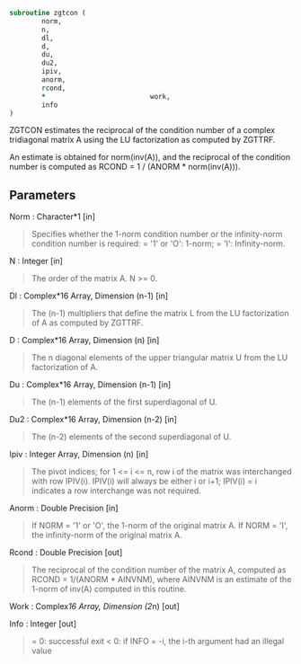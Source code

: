 ```fortran
subroutine zgtcon (
		norm,
		n,
		dl,
		d,
		du,
		du2,
		ipiv,
		anorm,
		rcond,
		*                          work,
		info
)
```

 ZGTCON estimates the reciprocal of the condition number of a complex
 tridiagonal matrix A using the LU factorization as computed by
 ZGTTRF.

 An estimate is obtained for norm(inv(A)), and the reciprocal of the
 condition number is computed as RCOND = 1 / (ANORM * norm(inv(A))).

## Parameters
Norm : Character*1 [in]
> Specifies whether the 1-norm condition number or the
> infinity-norm condition number is required:
> = '1' or 'O':  1-norm;
> = 'I':         Infinity-norm.

N : Integer [in]
> The order of the matrix A.  N >= 0.

Dl : Complex*16 Array, Dimension (n-1) [in]
> The (n-1) multipliers that define the matrix L from the
> LU factorization of A as computed by ZGTTRF.

D : Complex*16 Array, Dimension (n) [in]
> The n diagonal elements of the upper triangular matrix U from
> the LU factorization of A.

Du : Complex*16 Array, Dimension (n-1) [in]
> The (n-1) elements of the first superdiagonal of U.

Du2 : Complex*16 Array, Dimension (n-2) [in]
> The (n-2) elements of the second superdiagonal of U.

Ipiv : Integer Array, Dimension (n) [in]
> The pivot indices; for 1 <= i <= n, row i of the matrix was
> interchanged with row IPIV(i).  IPIV(i) will always be either
> i or i+1; IPIV(i) = i indicates a row interchange was not
> required.

Anorm : Double Precision [in]
> If NORM = '1' or 'O', the 1-norm of the original matrix A.
> If NORM = 'I', the infinity-norm of the original matrix A.

Rcond : Double Precision [out]
> The reciprocal of the condition number of the matrix A,
> computed as RCOND = 1/(ANORM * AINVNM), where AINVNM is an
> estimate of the 1-norm of inv(A) computed in this routine.

Work : Complex*16 Array, Dimension (2*n) [out]

Info : Integer [out]
> = 0:  successful exit
> < 0:  if INFO = -i, the i-th argument had an illegal value

